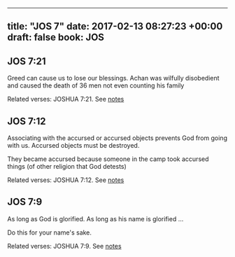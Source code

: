 
---
title: "JOS 7"
date: 2017-02-13 08:27:23 +00:00
draft: false
book: JOS
---

## JOS 7:21

Greed can cause us to lose our blessings. Achan was wilfully disobedient and caused the death of 36 men not even counting his family

Related verses: JOSHUA 7:21. See [notes](https://my.bible.com/notes/2569585352462033408)


## JOS 7:12

Associating with the accursed or accursed objects prevents God from going with us. Accursed objects must be destroyed.

They became accursed because someone in the camp took accursed things (of other religion that God detests)

Related verses: JOSHUA 7:12. See [notes](https://my.bible.com/notes/2569582097170424311)


## JOS 7:9

As long as God is glorified. As long as his name is glorified ...

Do this for your name's sake.

Related verses: JOSHUA 7:9. See [notes](https://my.bible.com/notes/2569423118855299603)

